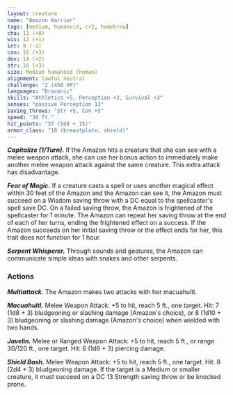 ```yaml
---
layout: creature
name: "Amazon Warrior"
tags: [medium, humanoid, cr2, homebrew]
cha: 11 (+0)
wis: 12 (+1)
int: 9 (-1)
con: 16 (+3)
dex: 14 (+2)
str: 16 (+3)
size: Medium humanoid (human)
alignment: lawful neutral
challenge: "2 (450 XP)"
languages: "Draconic"
skills: "Athletics +5, Perception +3, Survival +3"
senses: "passive Perception 13"
saving_throws: "Str +5, Con +5"
speed: "30 ft."
hit_points: "37 (5d8 + 15)"
armor_class: "18 (breastplate, shield)"
---
```


***Capitalize (1/Turn).*** If the Amazon hits a creature
that she can see with a melee weapon attack, she can
use her bonus action to immediately make another
melee weapon attack against the same creature. This
extra attack has disadvantage.

***Fear of Magic.*** If a creature casts a spell or uses another
magical effect within 30 feet of the Amazon and the
Amazon can see it, the Amazon must succeed on a
Wisdom saving throw with a DC equal to the
spellcaster's spell save DC. On a failed saving throw,
the Amazon is frightened of the spellcaster for 1
minute. The Amazon can repeat her saving throw at the
end of each of her turns, ending the frightened effect
on a success. If the Amazon succeeds on her initial
saving throw or the effect ends for her, this trait does
not function for 1 hour.

***Serpent Whisperer.*** Through sounds and gestures, the
Amazon can communicate simple ideas with snakes
and other serpents.

### Actions

***Multiattack.*** The Amazon makes two attacks with her
macuahuitl.

***Macuahuitl.*** Melee Weapon Attack: +5 to hit, reach 5 ft.,
one target. Hit: 7 (1d8 + 3) bludgeoning or slashing
damage (Amazon's choice), or 8 (1d10 + 3)
bludgeoning or slashing damage (Amazon's choice)
when wielded with two hands.

***Javelin.*** Melee or Ranged Weapon Attack: +5 to hit,
reach 5 ft., or range 30/120 ft., one target. Hit: 6 (1d6 + 3) piercing damage.

***Shield Bash.*** Melee Weapon Attack: +5 to hit, reach 5
ft., one target. Hit: 8 (2d4 + 3) bludgeoning damage. If
the target is a Medium or smaller creature, it must
succeed on a DC 13 Strength saving throw or be
knocked prone.
